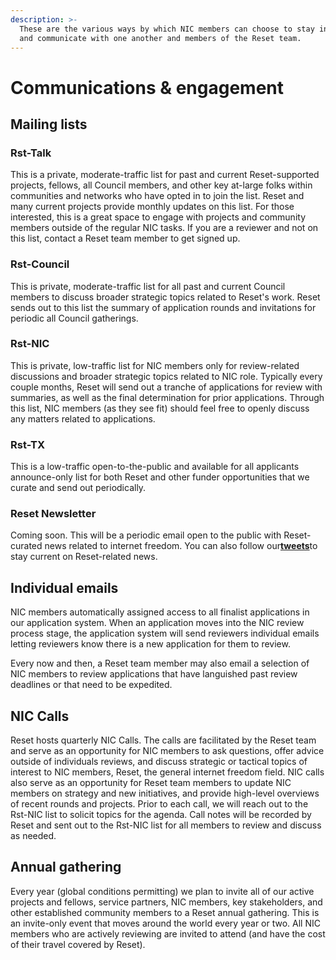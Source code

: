 ```yaml
---
description: >-
  These are the various ways by which NIC members can choose to stay informed
  and communicate with one another and members of the Reset team.
---
```


# Communications & engagement

## Mailing lists

### Rst-Talk

This is a private, moderate-traffic list for past and current Reset-supported projects, fellows, all Council members, and other key at-large folks within communities and networks who have opted in to join the list. Reset and many current projects provide monthly updates on this list. For those interested, this is a great space to engage with projects and community members outside of the regular NIC tasks. If you are a reviewer and not on this list, contact a Reset team member to get signed up.

### Rst-Council

This is private, moderate-traffic list for all past and current Council members to discuss broader strategic topics related to Reset's work. Reset sends out to this list the summary of application rounds and invitations for periodic all Council gatherings. 

### Rst-NIC

This is private, low-traffic list for NIC members only for review-related discussions and broader strategic topics related to NIC role. Typically every couple months, Reset will send out a tranche of applications for review with summaries, as well as the final determination for prior applications. Through this list, NIC members \(as they see fit\) should feel free to openly discuss any matters related to applications.

### Rst-TX

This is a low-traffic open-to-the-public and available for all applicants announce-only list for both Reset and other funder opportunities that we curate and send out periodically. 

### Reset Newsletter

Coming soon. This will be a periodic email open to the public with Reset-curated news related to internet freedom. You can also follow our ​[**tweets**](https://twitter.com/resetdottech)​ to stay current on Reset-related news.

## Individual emails

NIC members automatically assigned access to all finalist applications in our application system. When an application moves into the NIC review process stage, the application system will send reviewers individual emails letting reviewers know there is a new application for them to review.

Every now and then, a Reset team member may also email a selection of NIC members to review applications that have languished past review deadlines or that need to be expedited.

## NIC Calls

Reset hosts quarterly NIC Calls. The calls are facilitated by the Reset team and serve as an opportunity for NIC members to ask questions, offer advice outside of individuals reviews, and discuss strategic or tactical topics of interest to NIC members, Reset, the general internet freedom field. NIC calls also serve as an opportunity for Reset team members to update NIC members on strategy and new initiatives, and provide high-level overviews of recent rounds and projects. Prior to each call, we will  reach out to the Rst-NIC list to solicit topics for the agenda. Call notes will be recorded by Reset and sent out to the Rst-NIC list for all members to review and discuss as needed.

## Annual gathering

Every year \(global conditions permitting\) we plan to invite all of our active projects and fellows, service partners, NIC members, key stakeholders, and other established community members to a Reset annual gathering. This is an invite-only event that moves around the world every year or two. All NIC members who are actively reviewing are invited to attend \(and have the cost of their travel covered by Reset\).

